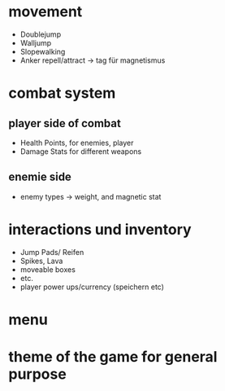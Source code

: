 # movement
- Doublejump
- Walljump
- Slopewalking
- Anker repell/attract -> tag für magnetismus

# combat system
## player side of combat
- Health Points, for enemies, player
- Damage Stats for different weapons
## enemie side
- enemy types -> weight, and magnetic stat

# interactions und inventory
- Jump Pads/ Reifen
- Spikes, Lava
- moveable boxes
- etc.
- player power ups/currency (speichern etc)

# menu

# theme of the game for general purpose
